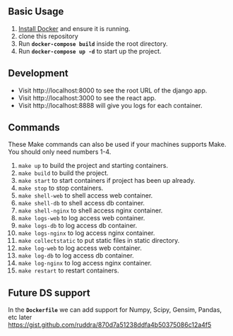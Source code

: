 ## Basic Usage
1. [Install Docker](https://www.docker.com/products/docker-desktop) and ensure it is running.
2. clone this repository
3. Run **`docker-compose build`** inside the root directory.
4. Run **`docker-compose up -d`** to start up the project.

## Development
- Visit http://localhost:8000 to see the root URL of the django app.
- Visit http://localhost:3000 to see the react app.
- Visit http://localhost:8888 will give you logs for each container.


## Commands
These Make commands can also be used if your machines supports Make. You should only need numbers 1-4.

1. `make up` to build the project and starting containers.
2. `make build` to build the project.
3. `make start` to start containers if project has been up already.
4. `make stop` to stop containers.
5. `make shell-web` to shell access web container.
6. `make shell-db` to shell access db container.
7. `make shell-nginx` to shell access nginx container.
8. `make logs-web` to log access web container.
9. `make logs-db` to log access db container.
10. `make logs-nginx` to log access nginx container.
11. `make collectstatic` to put static files in static directory.
12. `make log-web` to log access web container.
13. `make log-db` to log access db container.
14. `make log-nginx` to log access nginx container.
15. `make restart` to restart containers.

## Future DS support
In the **`Dockerfile`** we can add support for Numpy, Scipy, Gensim, Pandas, etc later https://gist.github.com/ruddra/870d7a51238ddfa4b50375086c12a4f5

